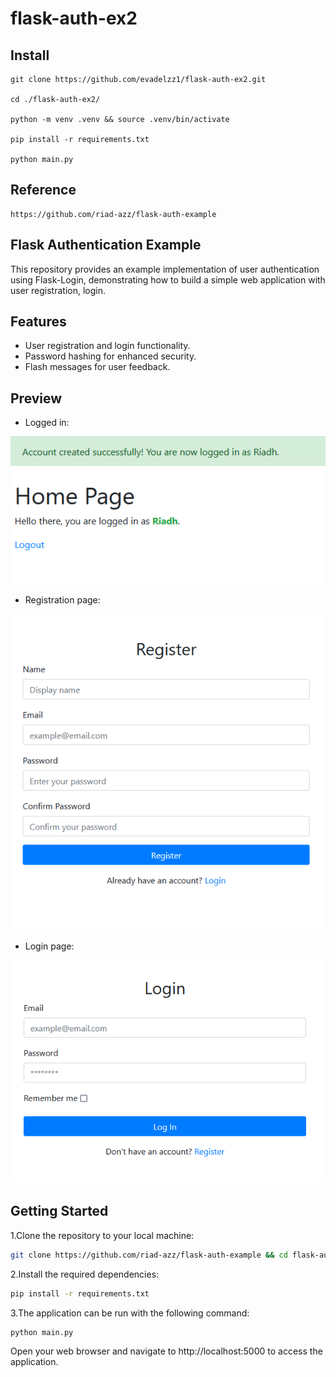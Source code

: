 # flask-auth-ex2

## Install

    git clone https://github.com/evadelzz1/flask-auth-ex2.git

    cd ./flask-auth-ex2/

    python -m venv .venv && source .venv/bin/activate

    pip install -r requirements.txt

    python main.py

## Reference

    https://github.com/riad-azz/flask-auth-example



## Flask Authentication Example

This repository provides an example implementation of user authentication using Flask-Login, demonstrating
how to build a simple web application with user registration, login.

## Features

- User registration and login functionality.
- Password hashing for enhanced security.
- Flash messages for user feedback.

## Preview

- Logged in:

![Logged in page](https://github.com/riad-azz/readme-storage/blob/main/flask-auth-example/logged.png?raw=true)

- Registration page:

![Registration page](https://github.com/riad-azz/readme-storage/blob/main/flask-auth-example/register.png?raw=true)

- Login page:

![Login page](https://github.com/riad-azz/readme-storage/blob/main/flask-auth-example/login.png?raw=true)

## Getting Started

1.Clone the repository to your local machine:

```bash
git clone https://github.com/riad-azz/flask-auth-example && cd flask-auth-example
```

2.Install the required dependencies:

```bash
pip install -r requirements.txt
```

3.The application can be run with the following command:

```bash
python main.py
```

Open your web browser and navigate to http://localhost:5000 to access the application.

